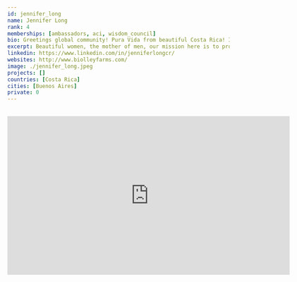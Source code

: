 ```yaml
---
id: jennifer_long
name: Jennifer Long
rank: 4
memberships: [ambassadors, aci, wisdom_council]
bio: Greetings global community! Pura Vida from beautiful Costa Rica! I am Jennifer Long and I live near and work with resource poor women farmers, where we are growing food forests in our high altitude rainforest. Beautiful women, the mother of men, our mission here is to protect the land, nurture the earth, and her inhabitants. We are working toward a sustainable food production that is produced in harmony with the natural ecosystem. We grow superfoods for wellness on our very abundant small scale farms. We share and collaborate with each other and within our community. Collaboration creates prosperity. Collaboration with Threefold technology will allow us to connect our remote world with the global community. We believe this the path to a sustainable future by including the Threefold technology in our food forest farming and global distribution of our very potent rainforest products. I believe in this endeavor of the ThreeFold Foundation because it equates to actually being the 'people's internet' in that it is distributed around the world to share with the population of the planet where we decide who and what can access our information. Additionally, I believe this will be a catalyst for countries lacking in internet capability to motivate those countries to upgrade their IT so that they can utilize this system on ThreeFold to generate income for the country as well as to spread the opportunity to individuals in those same countries to use a node, cluster or even join cooperative farming efforts.
excerpt: Beautiful women, the mother of men, our mission here is to protect the land, nurture the earth.
linkedin: https://www.linkedin.com/in/jenniferlongcr/
websites: http://www.biolleyfarms.com/
image: ./jennifer_long.jpeg
projects: []
countries: [Costa Rica]
cities: [Buenos Aires]
private: 0
---
```


</br>

<iframe src="https://player.vimeo.com/video/416720160" width="640" height="360" frameborder="0" allow="autoplay; fullscreen" allowfullscreen></iframe>

</br>
